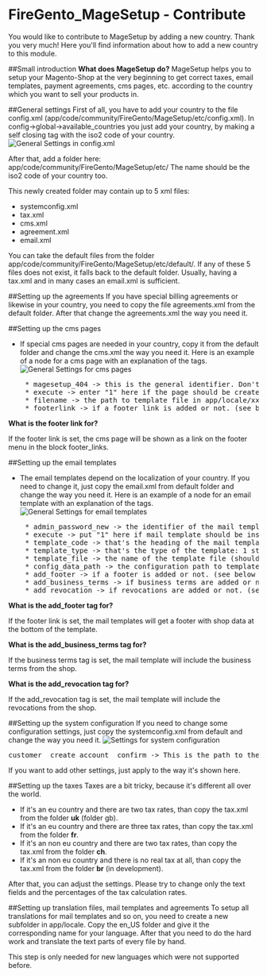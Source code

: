 FireGento_MageSetup - Contribute
=====================
You would like to contribute to MageSetup by adding a new country. Thank you very much!
Here you'll find information about how to add a new country to this module.

##Small introduction
**What does MageSetup do?**
MageSetup helps you to setup your Magento-Shop at the very beginning to get correct taxes, email templates, payment
agreements, cms pages, etc. according to the country which you want to sell your products in.

##General settings
First of all, you have to add your country to the file config.xml (app/code/community/FireGento/MageSetup/etc/config.xml).
In config->global->available_countries you just add your country, by making a self closing tag with the iso2 code of your country.
![General Settings in config.xml](https://raw.github.com/firegento/firegento-magesetup/development/docs/contribute/images/countries.png "config.xml")

After that, add a folder here: app/code/community/FireGento/MageSetup/etc/
The name should be the iso2 code of your country too.

This newly created folder may contain up to 5 xml files:

- systemconfig.xml
- tax.xml
- cms.xml
- agreement.xml
- email.xml

You can take the default files from the folder app/code/community/FireGento/MageSetup/etc/default/. 
If any of these 5 files does not exist, it falls back to the default folder. 
Usually, having a tax.xml and in many cases an email.xml is sufficient.

##Setting up the agreements
If you have special billing agreements or likewise in your country, you need to copy the file agreements.xml 
from the default folder.
After that change the agreements.xml the way you need it.

##Setting up the cms pages
- If special cms pages are needed in your country, copy it from the default folder and change the cms.xml the way you need it.
Here is an example of a node for a cms page with an explanation of the tags.
![General Settings for cms pages](https://raw.github.com/firegento/firegento-magesetup/development/docs/contribute/images/cms-pages.png "cms pages")

<pre>
    * magesetup_404 -> this is the general identifier. Don't change this!
    * execute -> enter "1" here if the page should be created
    * filename -> the path to template file in app/locale/xx_YY/template/magesetup/page/
    * footerlink -> if a footer link is added or not. (see below for more information about it)
</pre>

**What is the footer link for?**

If the footer link is set, the cms page will be shown as a link on the footer menu in the block footer_links.

##Setting up the email templates
- The email templates depend on the localization of your country.
If you need to change it, just copy the email.xml from default folder and change the way you need it.
Here is an example of a node for an email template with an explanation of the tags.
![General Settings for email templates](https://raw.github.com/firegento/firegento-magesetup/development/docs/contribute/images/email-template.png "email template")

<pre>
    * admin_password_new -> the identifier of the mail template - don't change this
    * execute -> put "1" here if mail template should be installed
    * template_code -> that's the heading of the mail template in backend
    * template_type -> that's the type of the template: 1 stands for text, 2 stands for html
    * template_file -> the name of the template file (should be located in app/locale/xx_YY/template/email/ and contained in the language pack of your language)
    * config_data_path -> the configuration path to template, don't change this.
    * add_footer -> if a footer is added or not. (see below for more information about it)
    * add_business_terms -> if business terms are added or not. (see below for more information about it)
    * add_revocation -> if revocations are added or not. (see below for more information about it)
</pre>

**What is the add_footer tag for?**

If the footer link is set, the mail templates will get a footer with shop data at the bottom of the template.

**What is the add_business_terms tag for?**

If the business terms tag is set, the mail template will include the business terms from the shop.

**What is the add_revocation tag for?**

If the add_revocation tag is set, the mail template will include the revocations from the shop.

##Setting up the system configuration
If you need to change some configuration settings, just copy the systemconfig.xml from default and change the way you need it.
![Settings for system configuration](https://raw.github.com/firegento/firegento-magesetup/development/docs/contribute/images/system-config.png "system configuration")

<pre>
customer__create_account__confirm -> This is the path to the backend configuration in "Customer -> Create Account -> Confirm"
</pre>
If you want to add other settings, just apply to the way it's shown here.

##Setting up the taxes
Taxes are a bit tricky, because it's different all over the world.

* If it's an eu country and there are two tax rates, than copy the tax.xml from the folder **uk** (folder gb).
* If it's an eu country and there are three tax rates, than copy the tax.xml from the folder **fr**.
* If it's an non eu country and there are two tax rates, than copy the tax.xml from the folder **ch**.
* If it's an non eu country and there is no real tax at all, than copy the tax.xml from the folder **br** (in development).

After that, you can adjust the settings. Please try to change only the text fields and the percentages of the tax calculation rates.

##Setting up translation files, mail templates and agreements
To setup all translations for mail templates and so on, you need to create a new subfolder in app/locale.
Copy the en_US folder and give it the corresponding name for your language.
After that you need to do the hard work and translate the text parts of every file by hand.

This step is only needed for new languages which were not supported before.